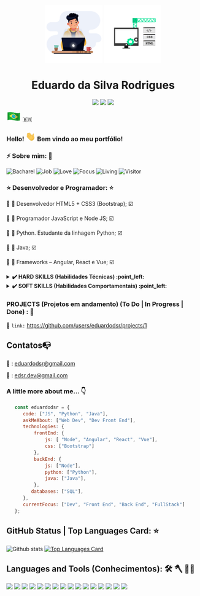 <p align="center">
  <img src=https://github.com/eduardodsr/eduardodsr/blob/master/dev2.gif?raw=true" alt="dev2" width="150px" />
  <img src=https://github.com/eduardodsr/eduardodsr/blob/master/dev.gif?raw=true" alt="dev" width="150px" />
  
</p>
<h1 align="center"> Eduardo da Silva Rodrigues </h1>

<p align="center">     
  <a href="https://github.com/eduardodsr" alt="github.com/eduardodsr" target="_blank"><img src="https://img.shields.io/badge/-github.com/eduardodsr-0e2c54?style=flat-square&logo=chrome&logoColor=black" /></a>
  <a href="https://www.edsr.dev" alt="edsr.dev" target="_blank"><img src="https://img.shields.io/badge/-edsr.dev-0e2c54?style=flat-square&logo=chrome&logoColor=white" /></a>
  <a href="mailto:edsr.dev@gmail.com" alt="Email" target="_blank"><img src="https://img.shields.io/badge/-Email-B23121?style=flat-square&logo=gmail&logoColor=white" /></a>   
  </p>

<img style="margin: 0 auto" src="https://github.com/eduardodsr/eduardodsr/blob/master/brazil.gif" height="25"> :brazil:

### Hello! <img style="margin: 0 auto" src="https://github.com/ABSphreak/ABSphreak/blob/master/gifs/Hi.gif" height="25"> Bem vindo ao meu portfólio!

### ⚡ Sobre mim: :open_book:

![Bacharel](https://img.shields.io/badge/Bacharel-Sistemas_de_Informação-brightgreen)
![Job](https://img.shields.io/badge/Job-Analista_de_Sistemas-brightgreen)
![Love](https://img.shields.io/badge/Love-Development-brightgreen)
![Focus](https://img.shields.io/badge/Focus-Front_End%20%7C%20Back_End%20%7C%20FullStacker-brightgreen)
![Living](https://img.shields.io/badge/Living-Rio%20de%20Janeiro-3c9)
![Visitor](https://visitor-badge.glitch.me/badge?page_id=eduardodsr.eduardodsr)
<!--[GitHub followers](https://img.shields.io/github/followers/eduardodsr?label=Follow&style=social)-->

### :star: Desenvolvedor e Programador: :star:

:bow_and_arrow: :dart: Desenvolvedor HTML5 + CSS3 (Bootstrap); :ballot_box_with_check:

:bow_and_arrow: :dart: Programador JavaScript e Node JS; :ballot_box_with_check: 

:bow_and_arrow: :dart: Python. Estudante da linhagem Python; :ballot_box_with_check:

:bow_and_arrow: :dart: Java; :ballot_box_with_check:

:bow_and_arrow: :dart: Frameworks – Angular, React e Vue; :ballot_box_with_check:

<details class="HARD_SKILLS">
<summary><strong> ✔️ HARD SKILLS (Habilidades Técnicas) :point_left: </strong></summary>

### HARD SKILLS (Habilidades Técnicas):  💬

-	Linux; Windows 7/8/10 e Server; 

-	Microsoft Office (Office 365); Outlook; Libre Office;

-	Redes e Infraestrutura de TI; CISCO CCNA e ITE;

-	ITIL e Cobit; Gestão de Projetos; Virtualização; 

-	Banco de Dados - SQL Server;

-	Desenvolvedor Front End (HTML, CSS e JavaScript). 

-	Estudando a linguagem de programação Python; 

-	Estudando os Frameworks – Angular, React e Vue;

- Montagem e Manutenção de Computadores;

- Controle de Versão (GitHub); Ágil (Scrum).

</details>

<details class="SOFT_SKILLS">  
<summary><strong> ✔️ SOFT SKILLS (Habilidades Comportamentais) :point_left: </strong></summary>

### SOFT SKILLS (Habilidades Comportamentais):  💬

-	Liderança; Comunicação; Trabalho em equipe; 

-	Proatividade; Planejamento Estratégico;

-	Ética; Organização; Otimização de Processos;

-	Comprometimento; Autoconfiança; Empatia;

-	Criatividade; Inovação; Negociação de conflitos.

</details>



### PROJECTS (Projetos em andamento) (To Do | In Progress | Done) : :dart:

:bookmark_tabs:  ``` link: ```  https://github.com/users/eduardodsr/projects/1


## Contatos:mailbox_with_no_mail:

:email: : eduardodsr@gmail.com

:email: : edsr.dev@gmail.com


###  A little more about me...  👇

```javascript
   const eduardodsr = {
      code: ["JS", "Python", "Java"],
      askMeAbout: ["Web Dev", "Dev Front End"],
      technologies: {
          frontEnd: {
              js: [ "Node", "Angular", "React", "Vue"], 
              css: ["Bootstrap"]
          },
          backEnd: {
              js: ["Node"],
              python: ["Python"],
              java: ["Java"],
          },
         databases: ["SQL"],      
      },
      currentFocus: ["Dev", "Front End", "Back End", "FullStack"]
   };
```


## GitHub Status | Top Languages Card: :star:

![Github stats](https://github-readme-stats.vercel.app/api?username=eduardodsr&show_icons=true)
[![Top Languages Card](https://github-readme-stats.vercel.app/api/top-langs/?username=eduardodsr)](https://github.com/eduardodsr/github-readme-stats)


## Languages and Tools (Conhecimentos):  :hammer_and_wrench: :axe: :man_technologist:

<div class="code" align="left">
<code><a href="https://www.w3.org/html/" target="_blank"><img height="50" src="https://www.vectorlogo.zone/logos/w3_html5/w3_html5-ar21.svg"></a></code>
<code><a href="https://getbootstrap.com/" target="_blank"><img height="50" src="https://www.vectorlogo.zone/logos/getbootstrap/getbootstrap-ar21.svg"></a></code> 
<code><a href="https://www.javascript.com/" target="_blank"><img height="50" src="https://www.vectorlogo.zone/logos/javascript/javascript-ar21.svg"></a></code>
<code><a href="https://nodejs.org/" target="_blank"><img height="50" src="https://www.vectorlogo.zone/logos/nodejs/nodejs-ar21.svg"></a></code> 
<code><a href="https://angularjs.org/" target="_blank"><img height="50" src="https://www.vectorlogo.zone/logos/angular/angular-ar21.svg"></a></code> 
<code><a href="https://reactjs.org/" target="_blank"><img height="50" src="https://www.vectorlogo.zone/logos/reactjs/reactjs-ar21.svg"></a></code>
<code><a href="https://www.python.org/" target="_blank"><img height="50" src="https://www.vectorlogo.zone/logos/python/python-ar21.svg"></a></code>
<code><a href="https://jupyter.org/" target="_blank"><img height="50" src="https://www.vectorlogo.zone/logos/jupyter/jupyter-ar21.svg"></a></code>
<code><a href="https://www.mysql.com/" target="_blank"><img height="50" src="https://www.vectorlogo.zone/logos/mysql/mysql-ar21.svg"></a></code>
<code><a href="https://www.json.org/" target="_blank"><img height="50" src="https://www.vectorlogo.zone/logos/json/json-ar21.svg"></a></code>
<code><a href="https://www.linux.org/" target="_blank"><img height="50" src="https://www.vectorlogo.zone/logos/linux/linux-ar21.svg"></a></code>
<code><a href="https://www.microsoft.com/" target="_blank"><img height="50" src="https://www.vectorlogo.zone/logos/microsoft/microsoft-ar21.svg"></a></code>
<code><a href="https://code.visualstudio.com/" target="_blank"><img height="50" src="https://www.vectorlogo.zone/logos/visualstudio_code/visualstudio_code-ar21.svg"></a></code>
<code><a href="https://www.java.com/" target="_blank"><img height="50" src="https://www.vectorlogo.zone/logos/java/java-ar21.svg"></a></code>
<code><a href="https://www.eclipse.org/" target="_blank"><img height="50" src="https://www.vectorlogo.zone/logos/eclipse/eclipse-ar21.svg"></a></code>
<code><a href="https://www.jetbrains.com/" target="_blank"><img height="50" src="https://www.vectorlogo.zone/logos/jetbrains/jetbrains-ar21.svg"></a></code>  
</div>
